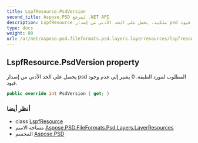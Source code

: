```yaml
---
title: LspfResource.PsdVersion
second_title: Aspose.PSD لمرجع .NET API
description: LspfResource ملكية. يحصل على الحد الأدنى من إصدار psd المطلوب لمورد الطبقة. 0 يشير إلى عدم وجود قيود.
type: docs
weight: 80
url: /ar/net/aspose.psd.fileformats.psd.layers.layerresources/lspfresource/psdversion/
---
```

## LspfResource.PsdVersion property

يحصل على الحد الأدنى من إصدار psd المطلوب لمورد الطبقة. 0 يشير إلى عدم وجود قيود.

```csharp
public override int PsdVersion { get; }
```

### أنظر أيضا

* class [LspfResource](../)
* مساحة الاسم [Aspose.PSD.FileFormats.Psd.Layers.LayerResources](../../lspfresource/)
* المجسم [Aspose.PSD](../../../)


